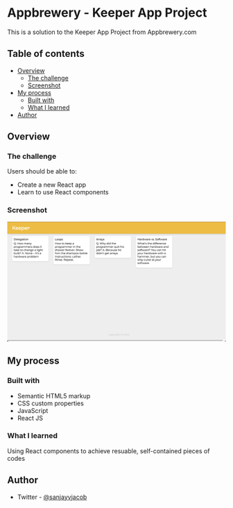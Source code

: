 # Appbrewery - Keeper App Project

This is a solution to the Keeper App Project from Appbrewery.com

## Table of contents

- [Overview](#overview)
  - [The challenge](#the-challenge)
  - [Screenshot](#screenshot)
- [My process](#my-process)
  - [Built with](#built-with)
  - [What I learned](#what-i-learned)
- [Author](#author)

## Overview

### The challenge

Users should be able to:

- Create a new React app
- Learn to use React components

### Screenshot

![](./Screenshot.png)

## My process

### Built with

- Semantic HTML5 markup
- CSS custom properties
- JavaScript
- React JS

### What I learned

Using React components to achieve resuable, self-contained pieces of codes

## Author

- Twitter - [@sanjayvjacob](https://www.twitter.com/sanjayvjacob)
